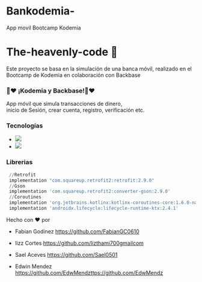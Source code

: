 # Bankodemia-
App movil Bootcamp Kodemia
# The-heavenly-code 👋
Este proyecto se basa en la simulación de una banca móvil, realizado
en el Bootcamp de Kodemia en colaboración con Backbase 

### 🤍❤ ¡Kodemia y Backbase!🤍❤

App móvil que simula transacciones de dinero,  
inicio de Sesión, crear cuenta, registro, verificación etc.


### Tecnologías

- <img src="https://img.shields.io/badge/Android Studio-E34F26?style=for-the-badge&logo=&logoColor=white">
- <img src="https://img.shields.io/badge/Kotlin-239120?&style=for-the-badge&logo=&logoColor=black">


### Librerias
```python
 //Retrofit
 implementation "com.squareup.retrofit2:retrofit:2.9.0"
 //Gson
 implementation 'com.squareup.retrofit2:converter-gson:2.9.0'
 //Coroutines
 implementation 'org.jetbrains.kotlinx:kotlinx-coroutines-core:1.6.0-native-mt'
 implementation 'androidx.lifecycle:lifecycle-runtime-ktx:2.4.1'
```

Hecho con ❤ por


- Fabian Godinez https://github.com/FabianGC0610

- lizz Cortes https://github.com/lizthami700gmailcom
- Sael Aceves https://github.com/Sael0501
- Edwin Mendez https://github.com/EdwMendzttps://github.com/EdwMendz
